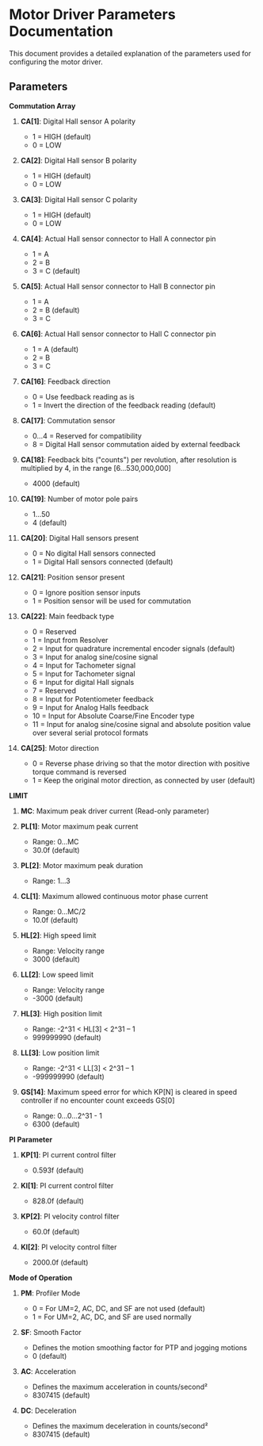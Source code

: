 # Motor Driver Parameters Documentation

This document provides a detailed explanation of the parameters used for configuring the motor driver.

## Parameters

**Commutation Array**
1. **CA[1]**: Digital Hall sensor A polarity
   - 1 = HIGH (default)
   - 0 = LOW

2. **CA[2]**: Digital Hall sensor B polarity
   - 1 = HIGH (default)
   - 0 = LOW

3. **CA[3]**: Digital Hall sensor C polarity
   - 1 = HIGH (default)
   - 0 = LOW

4. **CA[4]**: Actual Hall sensor connector to Hall A connector pin
   - 1 = A
   - 2 = B
   - 3 = C (default)

5. **CA[5]**: Actual Hall sensor connector to Hall B connector pin
   - 1 = A
   - 2 = B (default)
   - 3 = C

6. **CA[6]**: Actual Hall sensor connector to Hall C connector pin
   - 1 = A (default)
   - 2 = B
   - 3 = C

7. **CA[16]**: Feedback direction
   - 0 = Use feedback reading as is
   - 1 = Invert the direction of the feedback reading (default)

8. **CA[17]**: Commutation sensor
   - 0…4 = Reserved for compatibility
   - 8 = Digital Hall sensor commutation aided by external feedback

9. **CA[18]**: Feedback bits ("counts") per revolution, after resolution is multiplied by 4, in the range [6…530,000,000]
   - 4000 (default)

10. **CA[19]**: Number of motor pole pairs
    - 1…50
    - 4 (default)

11. **CA[20]**: Digital Hall sensors present
    - 0 = No digital Hall sensors connected
    - 1 = Digital Hall sensors connected (default)

12. **CA[21]**: Position sensor present
    - 0 = Ignore position sensor inputs
    - 1 = Position sensor will be used for commutation

13. **CA[22]**: Main feedback type
    - 0 = Reserved
    - 1 = Input from Resolver
    - 2 = Input for quadrature incremental encoder signals (default)
    - 3 = Input for analog sine/cosine signal
    - 4 = Input for Tachometer signal
    - 5 = Input for Tachometer signal
    - 6 = Input for digital Hall signals
    - 7 = Reserved
    - 8 = Input for Potentiometer feedback
    - 9 = Input for Analog Halls feedback
    - 10 = Input for Absolute Coarse/Fine Encoder type
    - 11 = Input for analog sine/cosine signal and absolute position value over several serial protocol formats

14. **CA[25]**: Motor direction
    - 0 = Reverse phase driving so that the motor direction with positive torque command is reversed
    - 1 = Keep the original motor direction, as connected by user (default)

**LIMIT**
1. **MC**: Maximum peak driver current (Read-only parameter)

2. **PL[1]**: Motor maximum peak current
   - Range: 0…MC
   - 30.0f (default)

3. **PL[2]**: Motor maximum peak duration
   - Range: 1…3

4. **CL[1]**: Maximum allowed continuous motor phase current
   - Range: 0…MC/2
   - 10.0f (default)

5. **HL[2]**: High speed limit
   - Range: Velocity range
   - 3000 (default)

6. **LL[2]**: Low speed limit
   - Range: Velocity range
   - -3000 (default)

7. **HL[3]**: High position limit
   - Range: -2^31 < HL[3] < 2^31 – 1
   - 999999990 (default)

8. **LL[3]**: Low position limit
    - Range: -2^31 < LL[3] < 2^31 – 1
    - -999999990 (default)

9. **GS[14]**: Maximum speed error for which KP[N] is cleared in speed controller if no encounter count exceeds GS[0]
    - Range: 0...0…2^31 - 1
    - 6300 (default)

**PI Parameter**
1. **KP[1]**: PI current control filter
   - 0.593f (default)

2. **KI[1]**: PI current control filter
   - 828.0f (default)

3. **KP[2]**: PI velocity control filter
   - 60.0f (default)

4. **KI[2]**: PI velocity control filter
   - 2000.0f (default)

**Mode of Operation**
1. **PM**: Profiler Mode
   - 0 = For UM=2, AC, DC, and SF are not used (default)
   - 1 = For UM=2, AC, DC, and SF are used normally

2. **SF**: Smooth Factor
   - Defines the motion smoothing factor for PTP and jogging motions
   - 0 (default)

3. **AC**: Acceleration
   - Defines the maximum acceleration in counts/second²
   - 8307415 (default)

4. **DC**: Deceleration
   - Defines the maximum deceleration in counts/second²
   - 8307415 (default)
